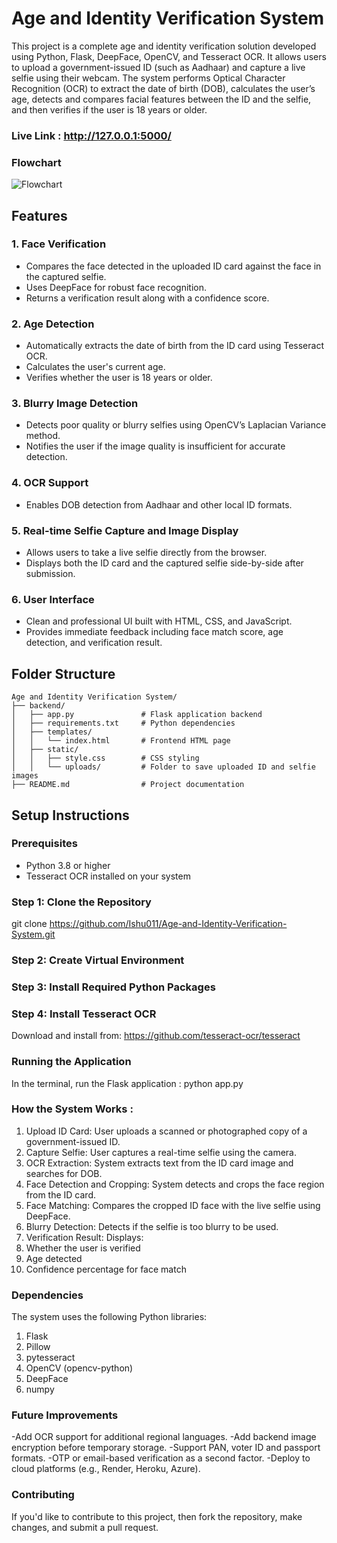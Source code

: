 # Age and Identity Verification System

This project is a complete age and identity verification solution developed using Python, Flask, DeepFace, OpenCV, and Tesseract OCR. It allows users to upload a government-issued ID (such as Aadhaar) and capture a live selfie using their webcam. The system performs Optical Character Recognition (OCR) to extract the date of birth (DOB), calculates the user’s age, detects and compares facial features between the ID and the selfie, and then verifies if the user is 18 years or older.

### Live Link : http://127.0.0.1:5000/

### Flowchart 
![Flowchart](https://github.com/user-attachments/assets/49af4034-3981-4fce-8bdc-f2c1edcdbaa2)

## Features

### 1. Face Verification
- Compares the face detected in the uploaded ID card against the face in the captured selfie.
- Uses DeepFace for robust face recognition.
- Returns a verification result along with a confidence score.

### 2. Age Detection
- Automatically extracts the date of birth from the ID card using Tesseract OCR.
- Calculates the user's current age.
- Verifies whether the user is 18 years or older.


### 3. Blurry Image Detection
- Detects poor quality or blurry selfies using OpenCV’s Laplacian Variance method.
- Notifies the user if the image quality is insufficient for accurate detection.

### 4. OCR Support
- Enables DOB detection from Aadhaar and other local ID formats.

### 5. Real-time Selfie Capture and Image Display
- Allows users to take a live selfie directly from the browser.
- Displays both the ID card and the captured selfie side-by-side after submission.

### 6. User Interface
- Clean and professional UI built with HTML, CSS, and JavaScript.
- Provides immediate feedback including face match score, age detection, and verification result.

##  Folder Structure

```
Age and Identity Verification System/
├── backend/
│   ├── app.py               # Flask application backend
│   ├── requirements.txt     # Python dependencies
│   ├── templates/
│   │   └── index.html       # Frontend HTML page
│   ├── static/
│   │   ├── style.css        # CSS styling
│   │   └── uploads/         # Folder to save uploaded ID and selfie images
├── README.md                # Project documentation

```

## Setup Instructions

### Prerequisites
- Python 3.8 or higher
- Tesseract OCR installed on your system

### Step 1: Clone the Repository

git clone https://github.com/Ishu011/Age-and-Identity-Verification-System.git

### Step 2: Create Virtual Environment 
### Step 3: Install Required Python Packages
### Step 4: Install Tesseract OCR
Download and install from: https://github.com/tesseract-ocr/tesseract
### Running the Application
In the terminal, run the Flask application : python app.py

### How the System Works : 
1. Upload ID Card: User uploads a scanned or photographed copy of a government-issued ID.
2. Capture Selfie: User captures a real-time selfie using the camera.
3. OCR Extraction: System extracts text from the ID card image and searches for DOB.
4. Face Detection and Cropping: System detects and crops the face region from the ID card.
5. Face Matching: Compares the cropped ID face with the live selfie using DeepFace.
6. Blurry Detection: Detects if the selfie is too blurry to be used.
7. Verification Result: Displays:
8. Whether the user is verified
9. Age detected
10. Confidence percentage for face match

### Dependencies
The system uses the following Python libraries:
1. Flask
2. Pillow
3. pytesseract
4. OpenCV (opencv-python)
5. DeepFace
6. numpy

### Future Improvements
-Add OCR support for additional regional languages.
-Add backend image encryption before temporary storage.
-Support PAN, voter ID and passport formats.
-OTP or email-based verification as a second factor.
-Deploy to cloud platforms (e.g., Render, Heroku, Azure).

### Contributing
If you'd like to contribute to this project, then fork the repository, make changes, and submit a pull request.

